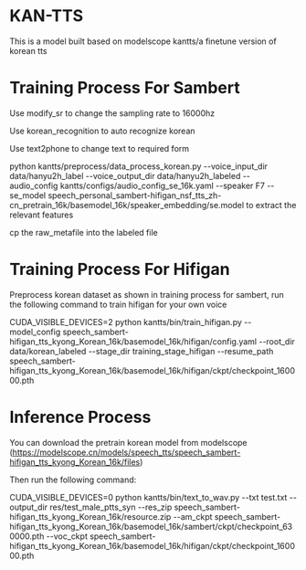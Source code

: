 # KAN-TTS

This is a model built based on modelscope kantts/a finetune version of korean tts

# Training Process For Sambert

Use modify_sr to change the sampling rate to 16000hz

Use korean_recognition to auto recognize korean

Use text2phone to change text to required form

python kantts/preprocess/data_process_korean.py --voice_input_dir data/hanyu2h_label --voice_output_dir data/hanyu2h_labeled --audio_config kantts/configs/audio_config_se_16k.yaml --speaker F7 --se_model speech_personal_sambert-hifigan_nsf_tts_zh-cn_pretrain_16k/basemodel_16k/speaker_embedding/se.model    to extract the relevant features

cp the raw_metafile into the labeled file





# Training Process For Hifigan

Preprocess korean dataset as shown in training process for sambert, run the following command to train hifigan for your own voice

CUDA_VISIBLE_DEVICES=2 python kantts/bin/train_hifigan.py --model_config speech_sambert-hifigan_tts_kyong_Korean_16k/basemodel_16k/hifigan/config.yaml --root_dir data/korean_labeled --stage_dir training_stage_hifigan --resume_path speech_sambert-hifigan_tts_kyong_Korean_16k/basemodel_16k/hifigan/ckpt/checkpoint_160000.pth


# Inference Process

You can download the pretrain korean model from modelscope (https://modelscope.cn/models/speech_tts/speech_sambert-hifigan_tts_kyong_Korean_16k/files)

Then run the following command:

CUDA_VISIBLE_DEVICES=0 python kantts/bin/text_to_wav.py --txt test.txt --output_dir res/test_male_ptts_syn --res_zip speech_sambert-hifigan_tts_kyong_Korean_16k/resource.zip --am_ckpt speech_sambert-hifigan_tts_kyong_Korean_16k/basemodel_16k/sambert/ckpt/checkpoint_630000.pth --voc_ckpt speech_sambert-hifigan_tts_kyong_Korean_16k/basemodel_16k/hifigan/ckpt/checkpoint_160000.pth


